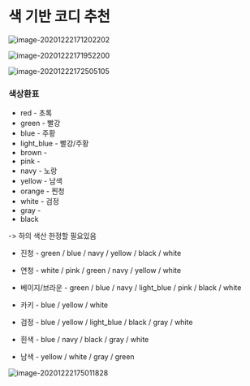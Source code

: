 # 색 기반 코디 추천



![image-20201222171202202](C:\Users\i\AppData\Roaming\Typora\typora-user-images\image-20201222171202202.png)

 



![image-20201222171952200](C:\Users\i\AppData\Roaming\Typora\typora-user-images\image-20201222171952200.png)  









![image-20201222172505105](C:\Users\i\AppData\Roaming\Typora\typora-user-images\image-20201222172505105.png)


### 색상환표

- red - 초록
- green - 빨강
- blue - 주황
- light_blue - 빨강/주황
- brown - 
- pink - 
- navy - 노랑
- yellow - 남색
- orange - 찐청
- white - 검정
- gray - 
- black





-> 하의 색산 한정할 필요있음

- 진청 - green / blue / navy  / yellow / black / white 

- 연청 - white / pink / green / navy / yellow / white 

- 베이지/브라운 -  green / blue / navy / light_blue / pink / black / white

- 카키 - blue / yellow / white 

- 검정 - blue / yellow / light_blue / black / gray / white

- 흰색 - blue / navy / black / gray / white

- 남색 - yellow / white / gray / green 

  

![image-20201222175011828](C:\Users\i\AppData\Roaming\Typora\typora-user-images\image-20201222175011828.png)